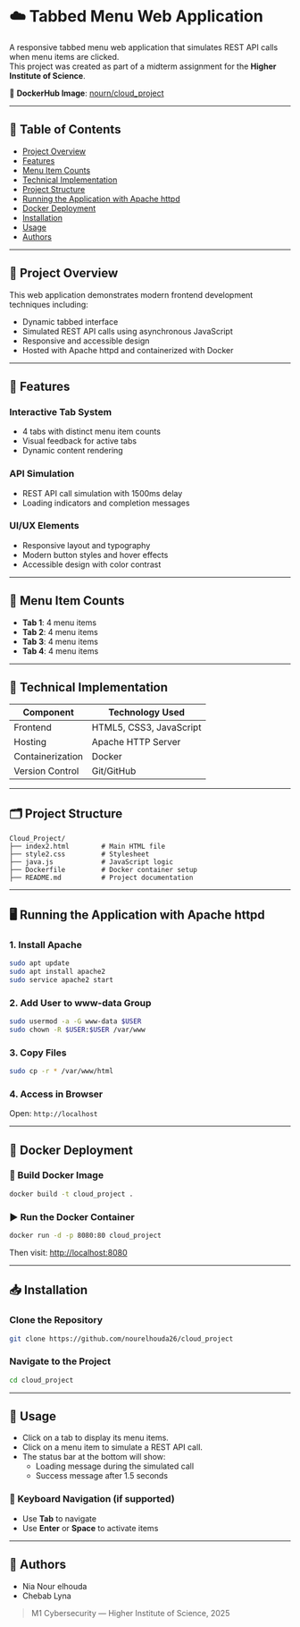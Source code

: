 # ☁️ Tabbed Menu Web Application

A responsive tabbed menu web application that simulates REST API calls when menu items are clicked.  
This project was created as part of a midterm assignment for the **Higher Institute of Science**.

🔗 **DockerHub Image**: [nourn/cloud_project](https://hub.docker.com/r/nourn/cloud_project)

---

## 📑 Table of Contents

- [Project Overview](#project-overview)
- [Features](#features)
- [Menu Item Counts](#menu-item-counts)
- [Technical Implementation](#technical-implementation)
- [Project Structure](#project-structure)
- [Running the Application with Apache httpd](#running-the-application-with-apache-httpd)
- [Docker Deployment](#docker-deployment)
- [Installation](#installation)
- [Usage](#usage)
- [Authors](#authors)

---

## 📌 Project Overview

This web application demonstrates modern frontend development techniques including:

- Dynamic tabbed interface
- Simulated REST API calls using asynchronous JavaScript
- Responsive and accessible design
- Hosted with Apache httpd and containerized with Docker

---

## 🚀 Features

### Interactive Tab System

- 4 tabs with distinct menu item counts
- Visual feedback for active tabs
- Dynamic content rendering

### API Simulation

- REST API call simulation with 1500ms delay
- Loading indicators and completion messages

### UI/UX Elements

- Responsive layout and typography
- Modern button styles and hover effects
- Accessible design with color contrast

---

## 🔢 Menu Item Counts

- **Tab 1**: 4 menu items
- **Tab 2**: 4 menu items
- **Tab 3**: 4 menu items
- **Tab 4**: 4 menu items


---

## 🧪 Technical Implementation

| Component         | Technology Used        |
|------------------|------------------------|
| Frontend         | HTML5, CSS3, JavaScript |
| Hosting          | Apache HTTP Server     |
| Containerization | Docker                 |
| Version Control  | Git/GitHub             |

---

## 🗂️ Project Structure

```
Cloud_Project/
├── index2.html        # Main HTML file
├── style2.css         # Stylesheet
├── java.js            # JavaScript logic
├── Dockerfile         # Docker container setup
├── README.md          # Project documentation
```

---

## 🖥️ Running the Application with Apache httpd

### 1. Install Apache

```bash
sudo apt update
sudo apt install apache2
sudo service apache2 start
```

### 2. Add User to www-data Group

```bash
sudo usermod -a -G www-data $USER
sudo chown -R $USER:$USER /var/www
```

### 3. Copy Files

```bash
sudo cp -r * /var/www/html
```

### 4. Access in Browser

Open: `http://localhost`

---

## 🐳 Docker Deployment

### 🔨 Build Docker Image

```bash
docker build -t cloud_project .
```

### ▶️ Run the Docker Container

```bash
docker run -d -p 8080:80 cloud_project
```

Then visit: [http://localhost:8080](http://localhost:8080)

---

## 📥 Installation

### Clone the Repository

```bash
git clone https://github.com/nourelhouda26/cloud_project
```

### Navigate to the Project

```bash
cd cloud_project
```

---

## 🧪 Usage

- Click on a tab to display its menu items.
- Click on a menu item to simulate a REST API call.
- The status bar at the bottom will show:
  - Loading message during the simulated call
  - Success message after 1.5 seconds

### 🔄 Keyboard Navigation (if supported)

- Use **Tab** to navigate
- Use **Enter** or **Space** to activate items

---

## 👥 Authors

- Nia Nour elhouda
- Chebab Lyna

> M1 Cybersecurity — Higher Institute of Science, 2025
